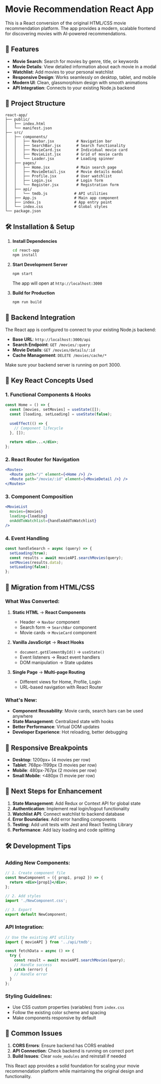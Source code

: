 # Movie Recommendation React App

This is a React conversion of the original HTML/CSS movie recommendation platform. The app provides a modern, scalable frontend for discovering movies with AI-powered recommendations.

## 🚀 Features

- **Movie Search**: Search for movies by genre, title, or keywords
- **Movie Details**: View detailed information about each movie in a modal
- **Watchlist**: Add movies to your personal watchlist
- **Responsive Design**: Works seamlessly on desktop, tablet, and mobile
- **Modern UI**: Clean, glassmorphism design with smooth animations
- **API Integration**: Connects to your existing Node.js backend

## 📁 Project Structure

```
react-app/
├── public/
│   ├── index.html
│   └── manifest.json
├── src/
│   ├── components/
│   │   ├── Navbar.jsx          # Navigation bar
│   │   ├── SearchBar.jsx       # Search functionality
│   │   ├── MovieCard.jsx       # Individual movie card
│   │   ├── MovieList.jsx       # Grid of movie cards
│   │   └── Loader.jsx          # Loading spinner
│   ├── pages/
│   │   ├── Home.jsx            # Main search page
│   │   ├── MovieDetail.jsx     # Movie details modal
│   │   ├── Profile.jsx         # User watchlist
│   │   ├── Login.jsx           # Login form
│   │   └── Register.jsx        # Registration form
│   ├── api/
│   │   └── tmdb.js            # API utilities
│   ├── App.js                 # Main app component
│   ├── index.js               # App entry point
│   └── index.css              # Global styles
└── package.json
```

## 🛠️ Installation & Setup

1. **Install Dependencies**
   ```bash
   cd react-app
   npm install
   ```

2. **Start Development Server**
   ```bash
   npm start
   ```
   The app will open at `http://localhost:3000`

3. **Build for Production**
   ```bash
   npm run build
   ```

## 🔗 Backend Integration

The React app is configured to connect to your existing Node.js backend:

- **Base URL**: `http://localhost:3000/api`
- **Search Endpoint**: `GET /movies/:query`
- **Movie Details**: `GET /movies/details/:id`
- **Cache Management**: `DELETE /movies/cache/*`

Make sure your backend server is running on port 3000.

## 🎨 Key React Concepts Used

### 1. **Functional Components & Hooks**
```jsx
const Home = () => {
  const [movies, setMovies] = useState([]);
  const [loading, setLoading] = useState(false);
  
  useEffect(() => {
    // Component lifecycle
  }, []);
  
  return <div>...</div>;
};
```

### 2. **React Router for Navigation**
```jsx
<Routes>
  <Route path="/" element={<Home />} />
  <Route path="/movie/:id" element={<MovieDetail />} />
</Routes>
```

### 3. **Component Composition**
```jsx
<MovieList 
  movies={movies} 
  loading={loading}
  onAddToWatchlist={handleAddToWatchlist}
/>
```

### 4. **Event Handling**
```jsx
const handleSearch = async (query) => {
  setLoading(true);
  const results = await movieAPI.searchMovies(query);
  setMovies(results.data);
  setLoading(false);
};
```

## 🔄 Migration from HTML/CSS

### **What Was Converted:**

1. **Static HTML** → **React Components**
   - Header → `Navbar` component
   - Search form → `SearchBar` component
   - Movie cards → `MovieCard` component

2. **Vanilla JavaScript** → **React Hooks**
   - `document.getElementById()` → `useState()`
   - Event listeners → React event handlers
   - DOM manipulation → State updates

3. **Single Page** → **Multi-page Routing**
   - Different views for Home, Profile, Login
   - URL-based navigation with React Router

### **What's New:**

- **Component Reusability**: Movie cards, search bars can be used anywhere
- **State Management**: Centralized state with hooks
- **Better Performance**: Virtual DOM updates
- **Developer Experience**: Hot reloading, better debugging

## 📱 Responsive Breakpoints

- **Desktop**: 1200px+ (4 movies per row)
- **Tablet**: 768px-1199px (3 movies per row)
- **Mobile**: 480px-767px (2 movies per row)
- **Small Mobile**: <480px (1 movie per row)

## 🎯 Next Steps for Enhancement

1. **State Management**: Add Redux or Context API for global state
2. **Authentication**: Implement real login/logout functionality
3. **Watchlist API**: Connect watchlist to backend database
4. **Error Boundaries**: Add error handling components
5. **Testing**: Add unit tests with Jest and React Testing Library
6. **Performance**: Add lazy loading and code splitting

## 🛠️ Development Tips

### **Adding New Components:**
```jsx
// 1. Create component file
const NewComponent = ({ prop1, prop2 }) => {
  return <div>{prop1}</div>;
};

// 2. Add styles
import './NewComponent.css';

// 3. Export
export default NewComponent;
```

### **API Integration:**
```jsx
// Use the existing API utility
import { movieAPI } from '../api/tmdb';

const fetchData = async () => {
  try {
    const result = await movieAPI.searchMovies(query);
    // Handle success
  } catch (error) {
    // Handle error
  }
};
```

### **Styling Guidelines:**
- Use CSS custom properties (variables) from `index.css`
- Follow the existing color scheme and spacing
- Make components responsive by default

## 🚨 Common Issues

1. **CORS Errors**: Ensure backend has CORS enabled
2. **API Connection**: Check backend is running on correct port
3. **Build Issues**: Clear `node_modules` and reinstall if needed

This React app provides a solid foundation for scaling your movie recommendation platform while maintaining the original design and functionality.
